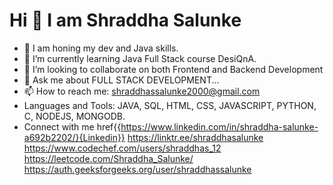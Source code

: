 # Hi 👋 I am Shraddha Salunke
- 🔭 I am honing my dev and Java skills.
- 🌱 I’m currently learning Java Full Stack course DesiQnA.
- 💞️ I’m looking to collaborate on both Frontend and Backend Development
- 💬 Ask me about FULL STACK DEVELOPMENT...
- 📫 How to reach me: shraddhassalunke2000@gmail.com  
- Languages and Tools: JAVA, SQL, HTML, CSS, JAVASCRIPT, PYTHON, C, NODEJS, MONGODB.
- Connect with me href{{https://www.linkedin.com/in/shraddha-salunke-a692b2202/}{Linkedin}}  https://linktr.ee/shraddhasalunke https://www.codechef.com/users/shraddhas_12 https://leetcode.com/Shraddha_Salunke/  https://auth.geeksforgeeks.org/user/shraddhassalunke  
